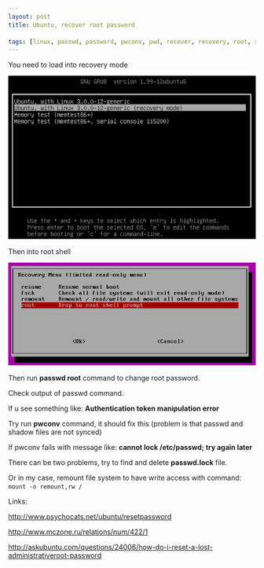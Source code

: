 ```yaml
---
layout: post
title: Ubuntu, recover root password

tags: [linux, passwd, password, pwconv, pwd, recover, recovery, root, shadow, ubuntu]
---
```


You need to load into recovery mode

![screenshot](/images/wp/130.png)

Then into root shell

![screenshot](/images/wp/216.png)

Then run **passwd root** command to change root password.

Check output of passwd command.

If u see something like: **Authentication token manipulation error**

Try run **pwconv** command, it should fix this (problem is that passwd and shadow files are not synced)

If pwconv fails with message like: **cannot lock /etc/passwd; try again later**

There can be two problems, try to find and delete **passwd.lock** file.

Or in my case, remount file system to have write access with command: `mount -o remount,rw /`

Links:

http://www.psychocats.net/ubuntu/resetpassword

http://www.mczone.ru/relations/num/422/1

http://askubuntu.com/questions/24006/how-do-i-reset-a-lost-administrativeroot-password

